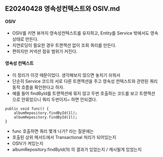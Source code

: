 ## E20240428 영속성컨텍스트와 OSIV.md

#### OSIV

- OSIV를 키면 뷰까지 영속성컨텍스트를 유지하고, Entity를 Service 밖에서도 영속 상태로 만든다.
- 지연로딩이 필요한 경우 트랜잭션 없이 조회 쿼리를 만든다.
- 편하지만 커넥션 점유 범위가 커진다.

#### 영속성 컨텍스트

- 이 정리가 이것 때문이었다. 생각해보지 않으면 놓치기 쉬워서
- 단순히 Service 코드의 서로 다른 트랜잭션을 주고 영속성 컨텍스트와 관련된 쿼리 동작 흐름을 확인한다고 하자.
- 예를 들어 findById를 트랜잭션에 묶지 않고 두번 호출하는 코드를 보고 트랜잭션으로 안묶었으니 쿼리 두번이지~ 하면 안되겠다.
```
public void func() {
    albumRepository.findById(1l);
    albumRepository.findById(1l);
}
```
- func 호출하면 쿼리 몇개 나가? 라는 질문에는
- 호출된 상위 메서드에서 Transactional 처리가 되어있는지
- OSIV가 켜있는지 
- albumRepository.findById(1l) 의 결과가 있었는지 / 캐시될게 있었는지
